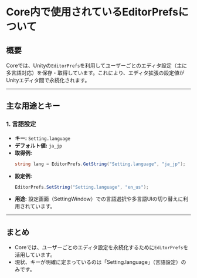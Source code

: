 # Core内で使用されているEditorPrefsについて

## 概要
Coreでは、Unityの`EditorPrefs`を利用してユーザーごとのエディタ設定（主に多言語対応）を保存・取得しています。これにより、エディタ拡張の設定値がUnityエディタ間で永続化されます。

---

## 主な用途とキー

### 1. 言語設定
- **キー:** `Setting.language`
- **デフォルト値:** `ja_jp`
- **取得例:**
  ```csharp
  string lang = EditorPrefs.GetString("Setting.language", "ja_jp");
  ```
- **設定例:**
  ```csharp
  EditorPrefs.SetString("Setting.language", "en_us");
  ```
- **用途:** 設定画面（SettingWindow）での言語選択や多言語UIの切り替えに利用されています。

---

## まとめ
- Coreでは、ユーザーごとのエディタ設定を永続化するために`EditorPrefs`を活用しています。
- 現状、キーが明確に定まっているのは「Setting.language」（言語設定）のみです。
